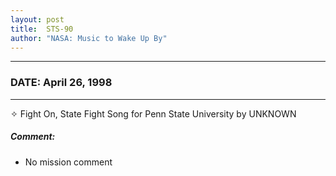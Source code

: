 ```yaml
---
layout: post
title:  STS-90
author: "NASA: Music to Wake Up By"
---
```


----
### DATE: April 26, 1998
----
✧ Fight On, State Fight Song for Penn State University by UNKNOWN

##### Comment:
* No mission comment
